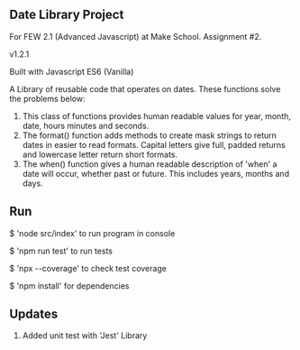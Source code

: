 ## Date Library Project

For FEW 2.1 (Advanced Javascript) at Make School. Assignment #2.

v1.2.1

Built with Javascript ES6 (Vanilla)

A Library of reusable code that operates on dates. These functions solve the problems below:

1. This class of functions provides human readable values for year, month, date, hours minutes and seconds.
2. The format() function adds methods to create mask strings to return dates in easier to read formats. Capital letters give full, padded returns and lowercase letter return short formats.
3. The when() function gives a human readable description of 'when' a date will occur, whether past or future. This includes years, months and days.

## Run

$ 'node src/index' to run program in console

$ 'npm run test' to run tests

$ 'npx --coverage' to check test coverage

$ 'npm install' for dependencies

## Updates

1. Added unit test with 'Jest' Library
